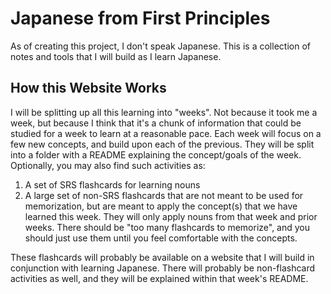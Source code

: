 # Japanese from First Principles

As of creating this project, I don't speak Japanese. This is a collection of notes and tools that I will build as I learn Japanese.

## How this Website Works

I will be splitting up all this learning into "weeks". Not because it took me a week, but because I think that it's a chunk of information that could be studied for a week to learn at a reasonable pace. Each week will focus on a few new concepts, and build upon each of the previous. They will be split into a folder with a README explaining the concept/goals of the week. Optionally, you may also find such activities as:

1. A set of SRS flashcards for learning nouns
2. A large set of non-SRS flashcards that are not meant to be used for memorization, but are meant to apply the concept(s) that we have learned this week. They will only apply nouns from that week and prior weeks. There should be "too many flashcards to memorize", and you should just use them until you feel comfortable with the concepts.

These flashcards will probably be available on a website that I will build in conjunction with learning Japanese. There will probably be non-flashcard activities as well, and they will be explained within that week's README.
